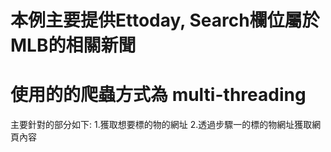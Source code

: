 # 本例主要提供Ettoday, Search欄位屬於MLB的相關新聞
# 使用的的爬蟲方式為 multi-threading

主要針對的部分如下:
1.獲取想要標的物的網址 
2.透過步驟一的標的物網址獲取網頁內容
